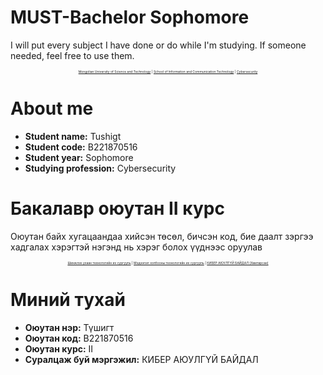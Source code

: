 # MUST-Bachelor Sophomore


I will put every subject I have done or do while I'm studying. If someone needed, feel free to use them.
 

<p align="center" style="font-size:5px"><a href="https://www.must.edu.mn/mn/">Mongolian University of Science and Technology</a> | <a href="http://sict.edu.mn/">School of Information and Communication  Technology</a> | <a href="">Cybersecurity</a></p>

# About me

- **Student name:** Tushigt
- **Student code:** B221870516
- **Student year:** Sophomore
- **Studying profession:** Cybersecurity


# Бакалавр оюутан II курс

Оюутан байх хугацаандаа хийсэн төсөл, бичсэн код, бие даалт зэргээ хадгалах хэрэгтэй нэгэнд нь хэрэг болох үүднээс оруулав

<p align="center" style="font-size:5px"><a href="https://www.must.edu.mn/mn/">Шинжлэх ухаан технологийн их сургууль</a> | <a href="http://sict.edu.mn/">Мэдээлэл холбооны технологийн их сургууль</a> | <a href="">КИБЕР АЮУЛГҮЙ БАЙДАЛ (Хамтарсан)</a></p>

# Миний тухай

- **Оюутан нэр:** Түшигт
- **Оюутан код:** B221870516
- **Оюутан курс:** II
- **Суралцаж буй мэргэжил:** КИБЕР АЮУЛГҮЙ БАЙДАЛ



